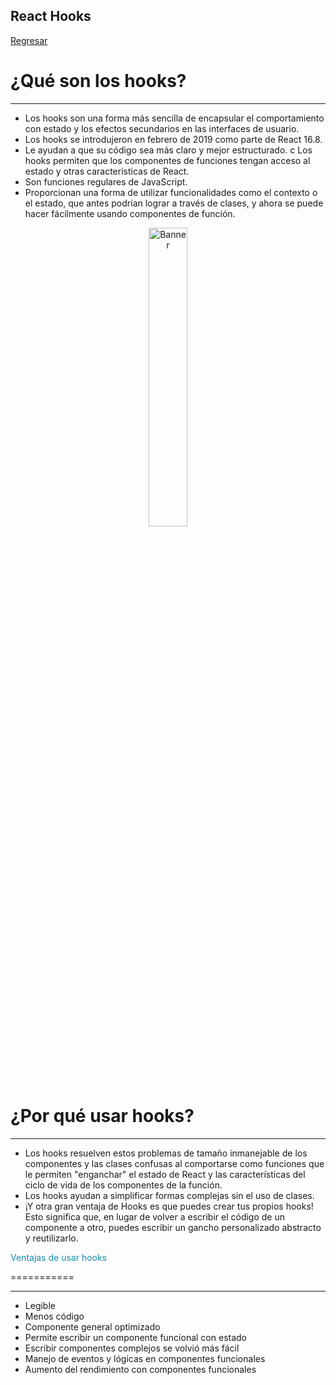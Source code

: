 ## React Hooks

[Regresar](/CodingBootcampsESPOL-FPR/)

¿Qué son los hooks?
===========

* * *

* Los hooks son una forma más sencilla de encapsular el comportamiento con estado y los efectos secundarios en las interfaces de usuario.
* Los hooks se introdujeron en febrero de 2019 como parte de React 16.8.
* Le ayudan a que su código sea más claro y mejor estructurado.
c Los hooks permiten que los componentes de funciones tengan acceso al estado y otras características de React.
* Son funciones regulares de JavaScript.
* Proporcionan una forma de utilizar funcionalidades como el contexto o el estado, que antes podrían lograr a través de clases, y ahora se puede hacer fácilmente usando componentes de función.

<p align="center">
<img src="https://res.cloudinary.com/practicaldev/image/fetch/s--q3uEVYYT--/c_imagga_scale,f_auto,fl_progressive,h_420,q_auto,w_1000/https://dev-to-uploads.s3.amazonaws.com/uploads/articles/ekjlwtc87ktcrzmahn9j.png" width="35%" alt="Banner"/>
</p>

¿Por qué usar hooks?
===========

* * *

* Los hooks resuelven estos problemas de tamaño inmanejable de los componentes y las clases confusas al comportarse como funciones que le permiten "enganchar" el estado de React y las características del ciclo de vida de los componentes de la función.
* Los hooks ayudan a simplificar formas complejas sin el uso de clases.
* ¡Y otra gran ventaja de Hooks es que puedes crear tus propios hooks! Esto significa que, en lugar de volver a escribir el código de un componente a otro, puedes escribir un gancho personalizado abstracto y reutilizarlo.

<span style="color: #188eac"> Ventajas de usar hooks </span>

===========

* * *

*	Legible
*	Menos código
*	Componente general optimizado
*	Permite escribir un componente funcional con estado
*	Escribir componentes complejos se volvió más fácil
*	Manejo de eventos y lógicas en componentes funcionales
*	Aumento del rendimiento con componentes funcionales
